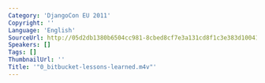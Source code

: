```yaml
---
Category: 'DjangoCon EU 2011'
Copyright: ''
Language: 'English'
SourceUrl: http://05d2db1380b6504cc981-8cbed8cf7e3a131cd8f1c3e383d10041.r93.cf2.rackcdn.com/djangocon-eu-2011/0_bitbucket-lessons-learned.m4v
Speakers: []
Tags: []
ThumbnailUrl: ''
Title: '"0_bitbucket-lessons-learned.m4v"'
---
```



